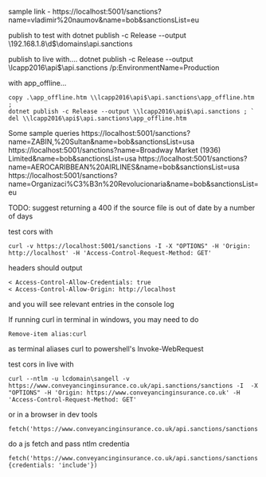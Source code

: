 sample link - https://localhost:5001/sanctions?name=vladimir%20naumov&name=bob&sanctionsList=eu

publish to test with
dotnet publish -c Release --output \\192.168.1.8\d$\domains\api.sanctions

publish to live with....
dotnet publish -c Release --output \\lcapp2016\api$\api.sanctions /p:EnvironmentName=Production

with app_offline...
```
copy .\app_offline.htm \\lcapp2016\api$\api.sanctions\app_offline.htm ; `
dotnet publish -c Release --output \\lcapp2016\api$\api.sanctions ; `
del \\lcapp2016\api$\api.sanctions\app_offline.htm 
```

Some sample queries
https://localhost:5001/sanctions?name=ZABIN,%20Sultan&name=bob&sanctionsList=usa
https://localhost:5001/sanctions?name=Broadway Market (1936) Limited&name=bob&sanctionsList=usa
https://localhost:5001/sanctions?name=AEROCARIBBEAN%20AIRLINES&name=bob&sanctionsList=usa
https://localhost:5001/sanctions?name=Organizaci%C3%B3n%20Revolucionaria&name=bob&sanctionsList=eu

TODO:
suggest returning a 400 if the source file is out of date by a number of days

test cors with

```
curl -v https://localhost:5001/sanctions -I -X "OPTIONS" -H 'Origin: http://localhost' -H 'Access-Control-Request-Method: GET'
```

headers should output

```
< Access-Control-Allow-Credentials: true
< Access-Control-Allow-Origin: http://localhost
```

and you will see relevant entries in the console log

If running curl in terminal in windows, you may need to do

```
Remove-item alias:curl
```

as terminal aliases curl to powershell's Invoke-WebRequest

test cors in live with

```
curl --ntlm -u lcdomain\sangell -v https://www.conveyancinginsurance.co.uk/api.sanctions/sanctions -I  -X "OPTIONS" -H 'Origin: https://www.conveyancinginsurance.co.uk' -H 'Access-Control-Request-Method: GET'
```

or in a browser in dev tools

```
fetch('https://www.conveyancinginsurance.co.uk/api.sanctions/sanctions')
```

do a js fetch and pass ntlm credentia

```
fetch('https://www.conveyancinginsurance.co.uk/api.sanctions/sanctions', {credentials: 'include'})
```
